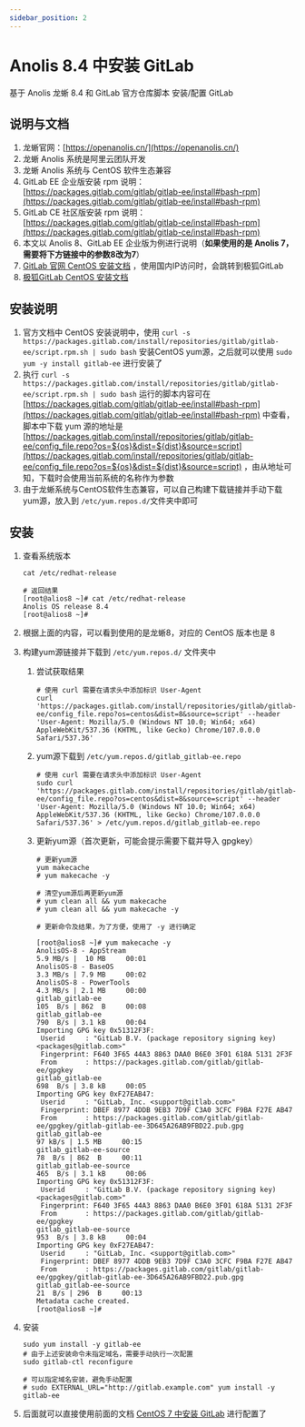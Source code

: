 ```yaml
---
sidebar_position: 2
---
```


# Anolis 8.4 中安装 GitLab

基于 Anolis 龙蜥 8.4 和 GitLab 官方仓库脚本 安装/配置 GitLab

## 说明与文档

1. 龙蜥官网：[https://openanolis.cn/](https://openanolis.cn/)
2. 龙蜥 Anolis 系统是阿里云团队开发
3. 龙蜥 Anolis 系统与 CentOS 软件生态兼容
4. GitLab EE 企业版安装 rpm
   说明：[https://packages.gitlab.com/gitlab/gitlab-ee/install#bash-rpm](https://packages.gitlab.com/gitlab/gitlab-ee/install#bash-rpm)
5. GitLab CE 社区版安装 rpm
   说明：[https://packages.gitlab.com/gitlab/gitlab-ce/install#bash-rpm](https://packages.gitlab.com/gitlab/gitlab-ce/install#bash-rpm)
6. 本文以 Anolis 8、GitLab EE 企业版为例进行说明（**如果使用的是 Anolis 7，需要将下方链接中的参数8改为7**）
7. [GitLab 官网 CentOS 安装文档](https://about.gitlab.com/install/#centos-7)
   ，使用国内IP访问时，会跳转到极狐GitLab
8. [极狐GitLab CentOS 安装文档](https://gitlab.cn/install/#centos-7)

## 安装说明

1. 官方文档中 CentOS 安装说明中，使用 `curl
   -s https://packages.gitlab.com/install/repositories/gitlab/gitlab-ee/script.rpm.sh | sudo bash` 安装CentOS
   yum源，之后就可以使用 `sudo yum -y install gitlab-ee` 进行安装了
2. 执行 `curl -s https://packages.gitlab.com/install/repositories/gitlab/gitlab-ee/script.rpm.sh | sudo bash`
   运行的脚本内容可在 [https://packages.gitlab.com/gitlab/gitlab-ee/install#bash-rpm](https://packages.gitlab.com/gitlab/gitlab-ee/install#bash-rpm)
   中查看，脚本中下载 yum
   源的地址是 [https://packages.gitlab.com/install/repositories/gitlab/gitlab-ee/config_file.repo?os=${os}&dist=${dist}&source=script](https://packages.gitlab.com/install/repositories/gitlab/gitlab-ee/config_file.repo?os=${os}&dist=${dist}&source=script)
   ，由从地址可知，下载时会使用当前系统的名称作为参数
3. 由于龙蜥系统与CentOS软件生态兼容，可以自己构建下载链接并手动下载yum源，放入到 `/etc/yum.repos.d/`文件夹中即可

## 安装

1. 查看系统版本

   ```
   cat /etc/redhat-release
   ```

   ```
   # 返回结果
   [root@alios8 ~]# cat /etc/redhat-release 
   Anolis OS release 8.4
   [root@alios8 ~]# 
   ```

2. 根据上面的内容，可以看到使用的是龙蜥8，对应的 CentOS 版本也是 8

3. 构建yum源链接并下载到 `/etc/yum.repos.d/` 文件夹中
    1. 尝试获取结果

        ```
        # 使用 curl 需要在请求头中添加标识 User-Agent
        curl 'https://packages.gitlab.com/install/repositories/gitlab/gitlab-ee/config_file.repo?os=centos&dist=8&source=script' --header 'User-Agent: Mozilla/5.0 (Windows NT 10.0; Win64; x64) AppleWebKit/537.36 (KHTML, like Gecko) Chrome/107.0.0.0 Safari/537.36'
        ```

    2. yum源下载到 `/etc/yum.repos.d/gitlab_gitlab-ee.repo`

         ```
         # 使用 curl 需要在请求头中添加标识 User-Agent
         sudo curl 'https://packages.gitlab.com/install/repositories/gitlab/gitlab-ee/config_file.repo?os=centos&dist=8&source=script' --header 'User-Agent: Mozilla/5.0 (Windows NT 10.0; Win64; x64) AppleWebKit/537.36 (KHTML, like Gecko) Chrome/107.0.0.0 Safari/537.36' > /etc/yum.repos.d/gitlab_gitlab-ee.repo
         ```

    3. 更新yum源（首次更新，可能会提示需要下载并导入 gpgkey）

        ```
        # 更新yum源
        yum makecache
        # yum makecache -y
        
        # 清空yum源后再更新yum源
        # yum clean all && yum makecache
        # yum clean all && yum makecache -y
        ```

        ```
        # 更新命令及结果，为了方便，使用了 -y 进行确定
        
        [root@alios8 ~]# yum makecache -y
        AnolisOS-8 - AppStream                                                                                                     5.9 MB/s |  10 MB     00:01    
        AnolisOS-8 - BaseOS                                                                                                        3.3 MB/s | 7.9 MB     00:02    
        AnolisOS-8 - PowerTools                                                                                                    4.3 MB/s | 2.1 MB     00:00    
        gitlab_gitlab-ee                                                                                                           105  B/s | 862  B     00:08    
        gitlab_gitlab-ee                                                                                                           790  B/s | 3.1 kB     00:04    
        Importing GPG key 0x51312F3F:
         Userid     : "GitLab B.V. (package repository signing key) <packages@gitlab.com>"
         Fingerprint: F640 3F65 44A3 8863 DAA0 B6E0 3F01 618A 5131 2F3F
         From       : https://packages.gitlab.com/gitlab/gitlab-ee/gpgkey
        gitlab_gitlab-ee                                                                                                           698  B/s | 3.8 kB     00:05    
        Importing GPG key 0xF27EAB47:
         Userid     : "GitLab, Inc. <support@gitlab.com>"
         Fingerprint: DBEF 8977 4DDB 9EB3 7D9F C3A0 3CFC F9BA F27E AB47
         From       : https://packages.gitlab.com/gitlab/gitlab-ee/gpgkey/gitlab-gitlab-ee-3D645A26AB9FBD22.pub.gpg
        gitlab_gitlab-ee                                                                                                            97 kB/s | 1.5 MB     00:15    
        gitlab_gitlab-ee-source                                                                                                     78  B/s | 862  B     00:11    
        gitlab_gitlab-ee-source                                                                                                    465  B/s | 3.1 kB     00:06    
        Importing GPG key 0x51312F3F:
         Userid     : "GitLab B.V. (package repository signing key) <packages@gitlab.com>"
         Fingerprint: F640 3F65 44A3 8863 DAA0 B6E0 3F01 618A 5131 2F3F
         From       : https://packages.gitlab.com/gitlab/gitlab-ee/gpgkey
        gitlab_gitlab-ee-source                                                                                                    953  B/s | 3.8 kB     00:04    
        Importing GPG key 0xF27EAB47:
         Userid     : "GitLab, Inc. <support@gitlab.com>"
         Fingerprint: DBEF 8977 4DDB 9EB3 7D9F C3A0 3CFC F9BA F27E AB47
         From       : https://packages.gitlab.com/gitlab/gitlab-ee/gpgkey/gitlab-gitlab-ee-3D645A26AB9FBD22.pub.gpg
        gitlab_gitlab-ee-source                                                                                                     21  B/s | 296  B     00:13    
        Metadata cache created.
        [root@alios8 ~]# 
        ```

4. 安装

    ```
    sudo yum install -y gitlab-ee
    # 由于上述安装命令未指定域名，需要手动执行一次配置
    sudo gitlab-ctl reconfigure
    
    # 可以指定域名安装，避免手动配置
    # sudo EXTERNAL_URL="http://gitlab.example.com" yum install -y gitlab-ee
    ```

5. 后面就可以直接使用前面的文档 [CentOS 7 中安装 GitLab](/docs/gitlab/centos-7.9-install.md) 进行配置了
